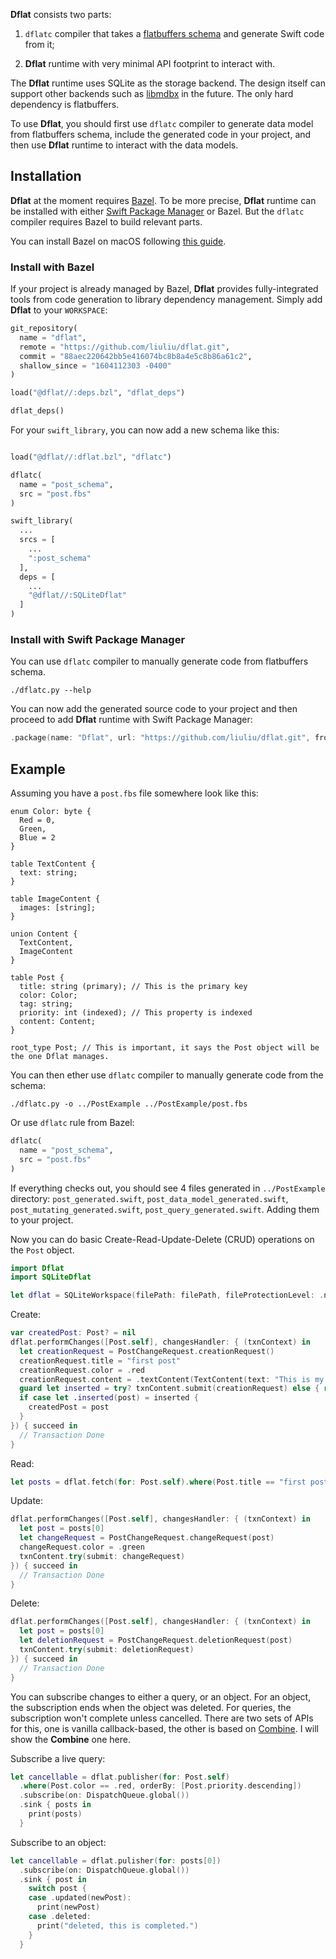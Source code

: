 **Dflat** consists two parts:

 1. `dflatc` compiler that takes a [flatbuffers schema](https://google.github.io/flatbuffers/flatbuffers_guide_writing_schema.html) and generate Swift code from it;

 2. **Dflat** runtime with very minimal API footprint to interact with.

The **Dflat** runtime uses SQLite as the storage backend. The design itself can support other backends such as [libmdbx](https://github.com/erthink/libmdbx) in the future. The only hard dependency is flatbuffers.

To use **Dflat**, you should first use `dflatc` compiler to generate data model from flatbuffers schema, include the generated code in your project, and then use **Dflat** runtime to interact with the data models.

## Installation

**Dflat** at the moment requires [Bazel](https://github.com/bazelbuild/bazel). To be more precise, **Dflat** runtime can be installed with either [Swift Package Manager](https://swift.org/package-manager/) or Bazel. But the `dflatc` compiler requires Bazel to build relevant parts.

You can install Bazel on macOS following [this guide](https://docs.bazel.build/versions/3.3.0/install-os-x.html).

### Install with Bazel

If your project is already managed by Bazel, **Dflat** provides fully-integrated tools from code generation to library dependency management. Simply add **Dflat** to your `WORKSPACE`:

```python
git_repository(
  name = "dflat",
  remote = "https://github.com/liuliu/dflat.git",
  commit = "88aec220642bb5e416074bc8b8a4e5c8b86a61c2",
  shallow_since = "1604112303 -0400"
)

load("@dflat//:deps.bzl", "dflat_deps")

dflat_deps()
```

For your `swift_library`, you can now add a new schema like this:

```python

load("@dflat//:dflat.bzl", "dflatc")

dflatc(
  name = "post_schema",
  src = "post.fbs"
)

swift_library(
  ...
  srcs = [
    ...
    ":post_schema"
  ],
  deps = [
    ...
    "@dflat//:SQLiteDflat"
  ]
)
```

### Install with Swift Package Manager

You can use `dflatc` compiler to manually generate code from flatbuffers schema.

```
./dflatc.py --help
```

You can now add the generated source code to your project and then proceed to add **Dflat** runtime with Swift Package Manager:

```swift
.package(name: "Dflat", url: "https://github.com/liuliu/dflat.git", from: "0.3.0")
```

## Example

Assuming you have a `post.fbs` file somewhere look like this:

```
enum Color: byte {
  Red = 0,
  Green,
  Blue = 2
}

table TextContent {
  text: string;
}

table ImageContent {
  images: [string];
}

union Content {
  TextContent,
  ImageContent
}

table Post {
  title: string (primary); // This is the primary key
  color: Color;
  tag: string;
  priority: int (indexed); // This property is indexed
  content: Content;
}

root_type Post; // This is important, it says the Post object will be the one Dflat manages.
```

You can then ether use `dflatc` compiler to manually generate code from the schema:

```
./dflatc.py -o ../PostExample ../PostExample/post.fbs
```

Or use `dflatc` rule from Bazel:

```python
dflatc(
  name = "post_schema",
  src = "post.fbs"
)
```

If everything checks out, you should see 4 files generated in `../PostExample` directory: `post_generated.swift`, `post_data_model_generated.swift`, `post_mutating_generated.swift`, `post_query_generated.swift`. Adding them to your project.

Now you can do basic Create-Read-Update-Delete (CRUD) operations on the `Post` object.

```swift
import Dflat
import SQLiteDflat

let dflat = SQLiteWorkspace(filePath: filePath, fileProtectionLevel: .noProtection)
```

Create:

```swift
var createdPost: Post? = nil
dflat.performChanges([Post.self], changesHandler: { (txnContext) in
  let creationRequest = PostChangeRequest.creationRequest()
  creationRequest.title = "first post"
  creationRequest.color = .red
  creationRequest.content = .textContent(TextContent(text: "This is my very first post!"))
  guard let inserted = try? txnContent.submit(creationRequest) else { return } // Alternatively, you can use txnContent.try(submit: creationRequest) which won't return any result and do "reasonable" error handling.
  if case let .inserted(post) = inserted {
    createdPost = post
  }
}) { succeed in
  // Transaction Done
}
```

Read:

```swift
let posts = dflat.fetch(for: Post.self).where(Post.title == "first post")
```

Update:

```swift
dflat.performChanges([Post.self], changesHandler: { (txnContext) in
  let post = posts[0]
  let changeRequest = PostChangeRequest.changeRequest(post)
  changeRequest.color = .green
  txnContent.try(submit: changeRequest)
}) { succeed in
  // Transaction Done
}
```

Delete:

```swift
dflat.performChanges([Post.self], changesHandler: { (txnContext) in
  let post = posts[0]
  let deletionRequest = PostChangeRequest.deletionRequest(post)
  txnContent.try(submit: deletionRequest)
}) { succeed in
  // Transaction Done
}
```

You can subscribe changes to either a query, or an object. For an object, the subscription ends when the object was deleted. For queries, the subscription won't complete unless cancelled. There are two sets of APIs for this, one is vanilla callback-based, the other is based on [Combine](https://developer.apple.com/documentation/combine). I will show the **Combine** one here.

Subscribe a live query:

```swift
let cancellable = dflat.publisher(for: Post.self)
  .where(Post.color == .red, orderBy: [Post.priority.descending])
  .subscribe(on: DispatchQueue.global())
  .sink { posts in
    print(posts)
  }
```

Subscribe to an object:

```swift
let cancellable = dflat.pulisher(for: posts[0])
  .subscribe(on: DispatchQueue.global())
  .sink { post in
    switch post {
    case .updated(newPost):
      print(newPost)
    case .deleted:
      print("deleted, this is completed.")
    }
  }
```
